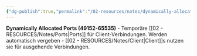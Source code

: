 ```yaml
---
{"dg-publish":true,"permalink":"/02-resources/notes/dynamically-allocated-ports/","tags":["informatik/netzwerk/ports/dynamisch","dienste/temporär","informatik/netzwerk"],"noteIcon":"","updated":"2025-09-10T16:35:15.000+02:00"}
---
```



**Dynamically Allocated Ports (49152-65535)** - Temporäre [[02 - RESOURCES/Notes/Ports\|Ports]] für Client-Verbindungen.
Werden automatisch vergeben - [[02 - RESOURCES/Notes/Client\|Client]]s nutzen sie für ausgehende Verbindungen.